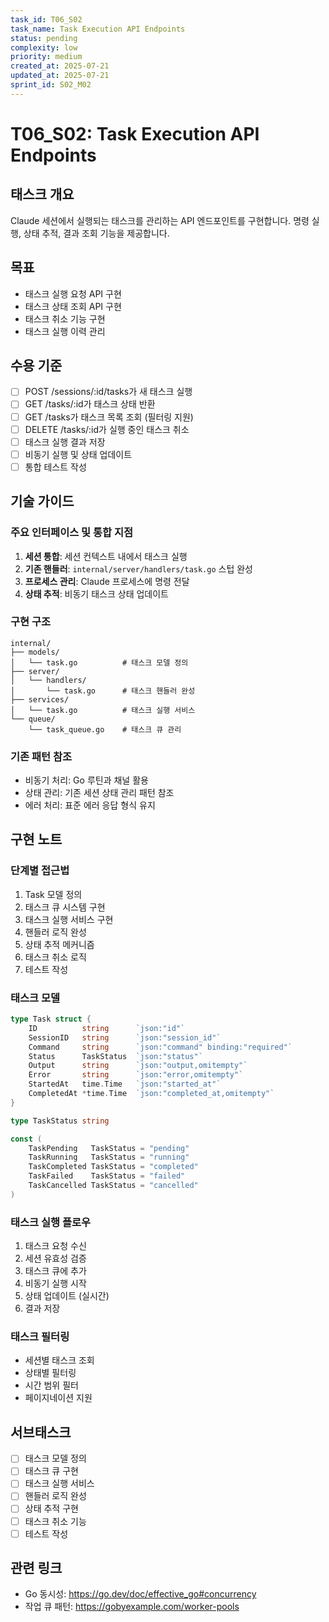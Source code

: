 ```yaml
---
task_id: T06_S02
task_name: Task Execution API Endpoints
status: pending
complexity: low
priority: medium
created_at: 2025-07-21
updated_at: 2025-07-21
sprint_id: S02_M02
---
```


# T06_S02: Task Execution API Endpoints

## 태스크 개요

Claude 세션에서 실행되는 태스크를 관리하는 API 엔드포인트를 구현합니다. 명령 실행, 상태 추적, 결과 조회 기능을 제공합니다.

## 목표

- 태스크 실행 요청 API 구현
- 태스크 상태 조회 API 구현
- 태스크 취소 기능 구현
- 태스크 실행 이력 관리

## 수용 기준

- [ ] POST /sessions/:id/tasks가 새 태스크 실행
- [ ] GET /tasks/:id가 태스크 상태 반환
- [ ] GET /tasks가 태스크 목록 조회 (필터링 지원)
- [ ] DELETE /tasks/:id가 실행 중인 태스크 취소
- [ ] 태스크 실행 결과 저장
- [ ] 비동기 실행 및 상태 업데이트
- [ ] 통합 테스트 작성

## 기술 가이드

### 주요 인터페이스 및 통합 지점

1. **세션 통합**: 세션 컨텍스트 내에서 태스크 실행
2. **기존 핸들러**: `internal/server/handlers/task.go` 스텁 완성
3. **프로세스 관리**: Claude 프로세스에 명령 전달
4. **상태 추적**: 비동기 태스크 상태 업데이트

### 구현 구조

```
internal/
├── models/
│   └── task.go          # 태스크 모델 정의
├── server/
│   └── handlers/
│       └── task.go      # 태스크 핸들러 완성
├── services/
│   └── task.go          # 태스크 실행 서비스
└── queue/
    └── task_queue.go    # 태스크 큐 관리
```

### 기존 패턴 참조

- 비동기 처리: Go 루틴과 채널 활용
- 상태 관리: 기존 세션 상태 관리 패턴 참조
- 에러 처리: 표준 에러 응답 형식 유지

## 구현 노트

### 단계별 접근법

1. Task 모델 정의
2. 태스크 큐 시스템 구현
3. 태스크 실행 서비스 구현
4. 핸들러 로직 완성
5. 상태 추적 메커니즘
6. 태스크 취소 로직
7. 테스트 작성

### 태스크 모델

```go
type Task struct {
    ID          string      `json:"id"`
    SessionID   string      `json:"session_id"`
    Command     string      `json:"command" binding:"required"`
    Status      TaskStatus  `json:"status"`
    Output      string      `json:"output,omitempty"`
    Error       string      `json:"error,omitempty"`
    StartedAt   time.Time   `json:"started_at"`
    CompletedAt *time.Time  `json:"completed_at,omitempty"`
}

type TaskStatus string

const (
    TaskPending   TaskStatus = "pending"
    TaskRunning   TaskStatus = "running"
    TaskCompleted TaskStatus = "completed"
    TaskFailed    TaskStatus = "failed"
    TaskCancelled TaskStatus = "cancelled"
)
```

### 태스크 실행 플로우

1. 태스크 요청 수신
2. 세션 유효성 검증
3. 태스크 큐에 추가
4. 비동기 실행 시작
5. 상태 업데이트 (실시간)
6. 결과 저장

### 태스크 필터링

- 세션별 태스크 조회
- 상태별 필터링
- 시간 범위 필터
- 페이지네이션 지원

## 서브태스크

- [ ] 태스크 모델 정의
- [ ] 태스크 큐 구현
- [ ] 태스크 실행 서비스
- [ ] 핸들러 로직 완성
- [ ] 상태 추적 구현
- [ ] 태스크 취소 기능
- [ ] 테스트 작성

## 관련 링크

- Go 동시성: https://go.dev/doc/effective_go#concurrency
- 작업 큐 패턴: https://gobyexample.com/worker-pools